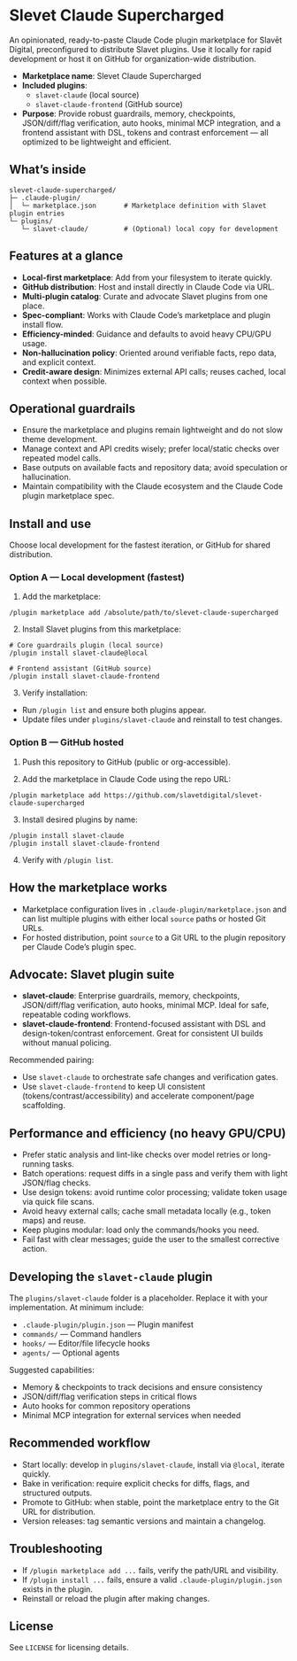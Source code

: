# Slevet Claude Supercharged

An opinionated, ready-to-paste Claude Code plugin marketplace for Slavēt Digital, preconfigured to distribute Slavet plugins. Use it locally for rapid development or host it on GitHub for organization-wide distribution.

- **Marketplace name**: Slevet Claude Supercharged
- **Included plugins**:
  - `slavet-claude` (local source)
  - `slavet-claude-frontend` (GitHub source)
- **Purpose**: Provide robust guardrails, memory, checkpoints, JSON/diff/flag verification, auto hooks, minimal MCP integration, and a frontend assistant with DSL, tokens and contrast enforcement — all optimized to be lightweight and efficient.

## What’s inside

```
slevet-claude-supercharged/
├─ .claude-plugin/
│  └─ marketplace.json       # Marketplace definition with Slavet plugin entries
└─ plugins/
   └─ slavet-claude/         # (Optional) local copy for development
```

## Features at a glance

- **Local-first marketplace**: Add from your filesystem to iterate quickly.
- **GitHub distribution**: Host and install directly in Claude Code via URL.
- **Multi-plugin catalog**: Curate and advocate Slavet plugins from one place.
- **Spec-compliant**: Works with Claude Code’s marketplace and plugin install flow.
- **Efficiency-minded**: Guidance and defaults to avoid heavy CPU/GPU usage.
- **Non-hallucination policy**: Oriented around verifiable facts, repo data, and explicit context.
- **Credit-aware design**: Minimizes external API calls; reuses cached, local context when possible.

## Operational guardrails

- Ensure the marketplace and plugins remain lightweight and do not slow theme development.
- Manage context and API credits wisely; prefer local/static checks over repeated model calls.
- Base outputs on available facts and repository data; avoid speculation or hallucination.
- Maintain compatibility with the Claude ecosystem and the Claude Code plugin marketplace spec.

## Install and use

Choose local development for the fastest iteration, or GitHub for shared distribution.

### Option A — Local development (fastest)

1) Add the marketplace:
```
/plugin marketplace add /absolute/path/to/slevet-claude-supercharged
```

2) Install Slavet plugins from this marketplace:
```
# Core guardrails plugin (local source)
/plugin install slavet-claude@local

# Frontend assistant (GitHub source)
/plugin install slavet-claude-frontend
```

3) Verify installation:
- Run `/plugin list` and ensure both plugins appear.
- Update files under `plugins/slavet-claude` and reinstall to test changes.

### Option B — GitHub hosted

1) Push this repository to GitHub (public or org-accessible).

2) Add the marketplace in Claude Code using the repo URL:
```
/plugin marketplace add https://github.com/slavetdigital/slevet-claude-supercharged
```

3) Install desired plugins by name:
```
/plugin install slavet-claude
/plugin install slavet-claude-frontend
```

4) Verify with `/plugin list`.

## How the marketplace works

- Marketplace configuration lives in `.claude-plugin/marketplace.json` and can list multiple plugins with either local `source` paths or hosted Git URLs.
- For hosted distribution, point `source` to a Git URL to the plugin repository per Claude Code’s plugin spec.

## Advocate: Slavet plugin suite

- **slavet-claude**: Enterprise guardrails, memory, checkpoints, JSON/diff/flag verification, auto hooks, minimal MCP. Ideal for safe, repeatable coding workflows.
- **slavet-claude-frontend**: Frontend-focused assistant with DSL and design-token/contrast enforcement. Great for consistent UI builds without manual policing.

Recommended pairing:
- Use `slavet-claude` to orchestrate safe changes and verification gates.
- Use `slavet-claude-frontend` to keep UI consistent (tokens/contrast/accessibility) and accelerate component/page scaffolding.

## Performance and efficiency (no heavy GPU/CPU)

- Prefer static analysis and lint-like checks over model retries or long-running tasks.
- Batch operations: request diffs in a single pass and verify them with light JSON/flag checks.
- Use design tokens: avoid runtime color processing; validate token usage via quick file scans.
- Avoid heavy external calls; cache small metadata locally (e.g., token maps) and reuse.
- Keep plugins modular: load only the commands/hooks you need.
- Fail fast with clear messages; guide the user to the smallest corrective action.

## Developing the `slavet-claude` plugin

The `plugins/slavet-claude` folder is a placeholder. Replace it with your implementation. At minimum include:
- `.claude-plugin/plugin.json` — Plugin manifest
- `commands/` — Command handlers
- `hooks/` — Editor/file lifecycle hooks
- `agents/` — Optional agents

Suggested capabilities:
- Memory & checkpoints to track decisions and ensure consistency
- JSON/diff/flag verification steps in critical flows
- Auto hooks for common repository operations
- Minimal MCP integration for external services when needed

## Recommended workflow

- Start locally: develop in `plugins/slavet-claude`, install via `@local`, iterate quickly.
- Bake in verification: require explicit checks for diffs, flags, and structured outputs.
- Promote to GitHub: when stable, point the marketplace entry to the Git URL for distribution.
- Version releases: tag semantic versions and maintain a changelog.

## Troubleshooting

- If `/plugin marketplace add ...` fails, verify the path/URL and visibility.
- If `/plugin install ...` fails, ensure a valid `.claude-plugin/plugin.json` exists in the plugin.
- Reinstall or reload the plugin after making changes.

## License

See `LICENSE` for licensing details.
